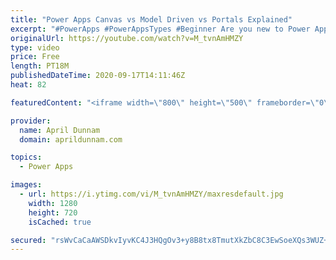 ```yaml
---
title: "Power Apps Canvas vs Model Driven vs Portals Explained"
excerpt: "#PowerApps #PowerAppsTypes #Beginner Are you new to Power Apps?  Then this video is for you!  After you watch my video on \"How to Get Started with Power Apps\", this video is a good next step in that learning path.   I'll explain what Power Apps is and go over the three different types of Power Apps that"
originalUrl: https://youtube.com/watch?v=M_tvnAmHMZY
type: video
price: Free
length: PT18M
publishedDateTime: 2020-09-17T14:11:46Z
heat: 82

featuredContent: "<iframe width=\"800\" height=\"500\" frameborder=\"0\" src=\"https://www.youtube.com/embed/M_tvnAmHMZY\" allow=\"accelerometer; autoplay; encrypted-media; gyroscope; picture-in-picture\" allowfullscreen></iframe>"

provider:
  name: April Dunnam
  domain: aprildunnam.com

topics:
  - Power Apps

images:
  - url: https://i.ytimg.com/vi/M_tvnAmHMZY/maxresdefault.jpg
    width: 1280
    height: 720
    isCached: true

secured: "rsWvCaCaAWSDkvIyvKC4J3HQgOv3+y8B8tx8TmutXkZbC8C3EwSoeXQs3WUZ+3wQYDIQwsfx3wgdf+Xpe4obw9GpMPn+jWyVu0WhCFbwqr9GI7W6G3LMdjXk88n7nPLIGzzFJ9AMnyXR4l4hXXhdFf0zfGmWo/+r+dhBEeAGzZ3wo25FtLjLOwDa40XDM0SluUICwV/zq49oOiq4eL2qLZW1R5A8hDx5V6mVVsywdOLOUHL+WM92a2ZkTQzPJrtxdyi8GpYcSFBn44l3Lfnva6Xp3x2RhNVLEPX9VVr49N0FSUAwnBgVccyo/S8BwgDnS2jZbw+5nPOw4R9DcwxH4a7ekeI/V8xDPJ24eTYT/ydo/5Tc6feQSfK+y+T6F9gbkvuCaJtfO73DvQ9l3RQSzKLukH4GfFPNd//j33CI9/s=;+XYoRbWtjGTM/OiPZ0arhA=="
---
```



